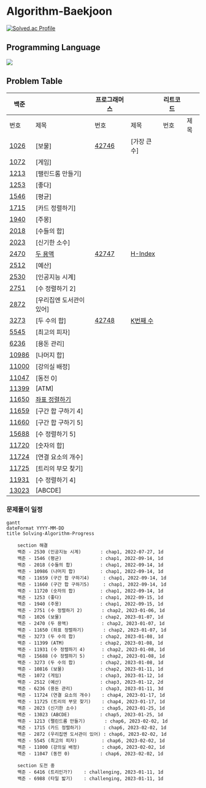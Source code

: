 # Algorithm-Baekjoon

[![Solved.ac Profile](http://mazassumnida.wtf/api/v2/generate_badge?boj=darkblose)](https://solved.ac/darkblose/)

## Programming Language

<img src="https://img.shields.io/badge/java-007396?style=for-the-badge&logo=java&logoColor=white">

## Problem Table

| 백준                                             |                                                                                                                                                | 프로그래머스                                                                   |                                                                                                                                 | 리트코드 |     |
|------------------------------------------------|------------------------------------------------------------------------------------------------------------------------------------------------|--------------------------------------------------------------------------|---------------------------------------------------------------------------------------------------------------------------------|------|-----|
| 번호                                             | 제목                                                                                                                                             | 번호                                                                       | 제목                                                                                                                              | 번호   | 제목  |
| [1026](https://www.acmicpc.net/problem/1026)   | [보물]                                                                                                                                           | [42746](https://school.programmers.co.kr/learn/courses/30/lessons/42746) | [가장 큰 수]                                                                                                                        |      |     |
| [1072](https://www.acmicpc.net/problem/1072)   | [게임]                                                                                                                                           |                                                                          |                                                                                                                                 |      |     |
| [1213](https://www.acmicpc.net/problem/1213)   | [팰린드롬 만들기]                                                                                                                                     |                                                                          |                                                                                                                                 |      |     |
| [1253](https://www.acmicpc.net/problem/1253)   | [좋다]                                                                                                                                           |                                                                          |                                                                                                                                 |      |     |
| [1546](https://www.acmicpc.net/problem/1546)   | [평균]                                                                                                                                           |                                                                          |                                                                                                                                 |      |     |
| [1715](https://www.acmicpc.net/problem/1715)   | [카드 정렬하기]                                                                                                                                      |                                                                          |                                                                                                                                 |      |     |
| [1940](https://www.acmicpc.net/problem/1940)   | [주몽]                                                                                                                                           |                                                                          |                                                                                                                                 |      |     |
| [2018](https://www.acmicpc.net/problem/2018)   | [수들의 합]                                                                                                                                        |                                                                          |                                                                                                                                 |      |     |
| [2023](https://www.acmicpc.net/problem/2023)   | [신기한 소수]                                                                                                                                       |                                                                          |                                                                                                                                 |      |     |
| [2470](https://www.acmicpc.net/problem/2470)   | [두 용액](https://github.com/Hell-O-Algorithm/Algorithm-Wiki/blob/main/Baekjoon/Donghun/src/main/java/com/algorithm/baekjun/sort/No2470.java)     | [42747](https://school.programmers.co.kr/learn/courses/30/lessons/42747) | [H-Index](https://github.com/Hell-O-Algorithm/Algorithm-Wiki/blob/main/Programmers/Ryeongee/Programmers%20(lv2)%20H-index.java) |      |     |
| [2512](https://www.acmicpc.net/problem/2512)   | [예산]                                                                                                                                           |                                                                          |                                                                                                                                 |      |     |
| [2530](https://www.acmicpc.net/problem/2530)   | [인공지능 시계]                                                                                                                                      |                                                                          |                                                                                                                                 |      |     |
| [2751](https://www.acmicpc.net/problem/2751)   | [수 정렬하기 2]                                                                                                                                     |                                                                          |                                                                                                                                 |      |     |
| [2872](https://www.acmicpc.net/problem/2872)   | [우리집엔 도서관이 있어]                                                                                                                                 |                                                                          |                                                                                                                                 |      |     |
| [3273](https://www.acmicpc.net/problem/3273)   | [두 수의 합]                                                                                                                                       | [42748](https://school.programmers.co.kr/learn/courses/30/lessons/42748) | [K번째 수](https://github.com/Hell-O-Algorithm/Algorithm-Wiki/blob/main/Programmers/Ryeongee/K%EB%B2%88%EC%A7%B8%EC%88%98.java)    |      |     |
| [5545](https://www.acmicpc.net/problem/5545)   | [최고의 피자]                                                                                                                                       |                                                                          |                                                                                                                                 |      |     |
| [6236](https://www.acmicpc.net/problem/6236)   | [용돈 관리]                                                                                                                                        |                                                                          |                                                                                                                                 |      |     |
| [10986](https://www.acmicpc.net/problem/10986) | [나머지 합]                                                                                                                                        |                                                                          |                                                                                                                                 |      |     |
| [11000](https://www.acmicpc.net/problem/11000) | [강의실 배정]                                                                                                                                       |                                                                          |                                                                                                                                 |      |     |
| [11047](https://www.acmicpc.net/problem/11047) | [동전 0]                                                                                                                                         |                                                                          |                                                                                                                                 |      |     |
| [11399](https://www.acmicpc.net/problem/11399) | [ATM]                                                                                                                                          |                                                                          |                                                                                                                                 |      |     |
| [11650](https://www.acmicpc.net/problem/11650) | [좌표 정렬하기](https://github.com/Hell-O-Algorithm/Algorithm-Wiki/blob/main/Baekjoon/Donghun/src/main/java/com/algorithm/baekjun/sort/No11650.java) |                                                                          |                                                                                                                                 |      |     |
| [11659](https://www.acmicpc.net/problem/11659) | [구간 합 구하기 4]                                                                                                                                   |                                                                          |                                                                                                                                 |      |     |
| [11660](https://www.acmicpc.net/problem/11660) | [구간 합 구하기 5]                                                                                                                                   |                                                                          |                                                                                                                                 |      |     |
| [15688](https://www.acmicpc.net/problem/15688) | [수 정렬하기 5]                                                                                                                                     |                                                                          |                                                                                                                                 |      |     |
| [11720](https://www.acmicpc.net/problem/11660) | [숫자의 합]                                                                                                                                        |                                                                          |                                                                                                                                 |      |     |
| [11724](https://www.acmicpc.net/problem/11724) | [연결 요소의 개수]                                                                                                                                    |                                                                          |                                                                                                                                 |      |     |
| [11725](https://www.acmicpc.net/problem/11725) | [트리의 부모 찾기]                                                                                                                                    |                                                                          |                                                                                                                                 |      |     |
| [11931](https://www.acmicpc.net/problem/11931) | [수 정렬하기 4]                                                                                                                                     |                                                                          |                                                                                                                                 |      |     |
| [13023](https://www.acmicpc.net/problem/13023) | [ABCDE]                                                                                                                                        |                                                                          |                                                                                                                                 |      |     |

### 문제풀이 일정

```mermaid
gantt
dateFormat YYYY-MM-DD
title Solving-Algorithm-Progress

    section 해결
    백준 - 2530 (인공지능 시계)       : chap1, 2022-07-27, 1d
    백준 - 1546 (평균)              : chap1, 2022-09-14, 1d
    백준 - 2018 (수들의 합)          : chap1, 2022-09-14, 1d
    백준 - 10986 (나머지 합)         : chap1, 2022-09-14, 1d
    백준 - 11659 (구간 합 구하기4)     : chap1, 2022-09-14, 1d
    백준 - 11660 (구간 합 구하기5)     : chap1, 2022-09-14, 1d
    백준 - 11720 (숫자의 합)         : chap1, 2022-09-14, 1d
    백준 - 1253 (좋다)              : chap1, 2022-09-15, 1d
    백준 - 1940 (주몽)              : chap1, 2022-09-15, 1d
    백준 - 2751 (수 정렬하기 2)       : chap2, 2023-01-06, 1d
    백준 - 1026 (보물)              : chap2, 2023-01-07, 1d
    백준 - 2470 (두 용액)            : chap2, 2023-01-07, 1d
    백준 - 11650 (좌표 정렬하기)       : chap2, 2023-01-07, 1d
    백준 - 3273 (두 수의 합)         : chap2, 2023-01-08, 1d
    백준 - 11399 (ATM)             : chap2, 2023-01-08, 1d
    백준 - 11931 (수 정렬하기 4)      : chap2, 2023-01-08, 1d
    백준 - 15688 (수 정렬하기 5)      : chap2, 2023-01-08, 1d
    백준 - 3273 (두 수의 합)         : chap2, 2023-01-08, 1d
    백준 - 10816 (보물)             : chap2, 2023-01-11, 1d
    백준 - 1072 (게임)              : chap3, 2023-01-12, 1d
    백준 - 2512 (예산)              : chap3, 2023-01-12, 2d
    백준 - 6236 (용돈 관리)          : chap3, 2023-01-11, 3d
    백준 - 11724 (연결 요소의 개수)    : chap4, 2023-01-17, 1d
    백준 - 11725 (트리의 부모 찾기)    : chap4, 2023-01-17, 1d
    백준 - 2023 (신기한 소수)         : chap5, 2023-01-25, 1d
    백준 - 13023 (ABCDE)           : chap5, 2023-01-25, 1d
    백준 - 1213 (팰린드롬 만들기)       : chap6, 2023-02-02, 1d
    백준 - 1715 (카드 정렬하기)        : chap6, 2023-02-02, 1d
    백준 - 2872 (우리집엔 도서관이 있어) : chap6, 2023-02-02, 1d
    백준 - 5545 (최고의 피자)         : chap6, 2023-02-02, 1d
    백준 - 11000 (강의실 배정)        : chap6, 2023-02-02, 1d
    백준 - 11047 (동전 0)           : chap6, 2023-02-02, 1d
    
    section 도전 중
    백준 - 6416 (트리인가?)    : challenging, 2023-01-11, 1d
    백준 - 6988 (타일 밟기)    : challenging, 2023-01-11, 1d
```
